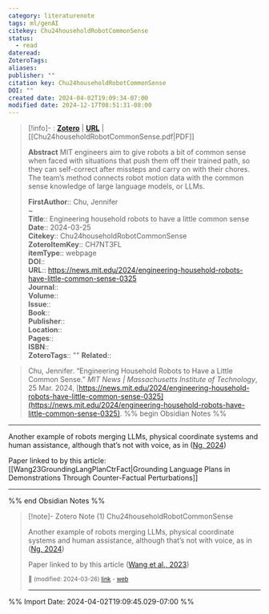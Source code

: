 ```yaml
---
category: literaturenote
tags: ml/genAI
citekey: Chu24householdRobotCommonSense
status:
  - read
dateread: 
ZoteroTags: 
aliases: 
publisher: ""
citation key: Chu24householdRobotCommonSense
DOI: ""
created date: 2024-04-02T19:09:34-07:00
modified date: 2024-12-17T08:51:31-08:00
---
```

> [!info]- : [**Zotero**](zotero://select/library/items/CH7NT3FL)   | [**URL**](https://news.mit.edu/2024/engineering-household-robots-have-little-common-sense-0325) | [[Chu24householdRobotCommonSense.pdf|PDF]]
>
> 
> **Abstract**
> MIT engineers aim to give robots a bit of common sense when faced with situations that push them off their trained path, so they can self-correct after missteps and carry on with their chores. The team’s method connects robot motion data with the common sense knowledge of large language models, or LLMs.
> 
> 
> **FirstAuthor**:: Chu, Jennifer  
~    
> **Title**:: Engineering household robots to have a little common sense  
> **Date**:: 2024-03-25  
> **Citekey**:: Chu24householdRobotCommonSense  
> **ZoteroItemKey**:: CH7NT3FL  
> **itemType**:: webpage  
> **DOI**::   
> **URL**:: https://news.mit.edu/2024/engineering-household-robots-have-little-common-sense-0325  
> **Journal**::   
> **Volume**::   
> **Issue**::   
> **Book**::   
> **Publisher**::   
> **Location**::    
> **Pages**::   
> **ISBN**::   
> **ZoteroTags**:: ""
>**Related**:: 

> Chu, Jennifer. “Engineering Household Robots to Have a Little Common Sense.” _MIT News | Massachusetts Institute of Technology_, 25 Mar. 2024, [https://news.mit.edu/2024/engineering-household-robots-have-little-common-sense-0325](https://news.mit.edu/2024/engineering-household-robots-have-little-common-sense-0325).
%% begin Obsidian Notes %%
___
Another example of robots merging LLMs, physical coordinate systems and human assistance, although that’s not with voice, as in ([Ng, 2024](zotero://select/library/items/QUV7MR9D))

Paper linked to by this article:  [[Wang23GroundingLangPlanCtrFact|Grounding Language Plans in Demonstrations Through Counter-Factual Perturbations]]
___
%% end Obsidian Notes %%

> [!note]- Zotero Note (1)
> Chu24householdRobotCommonSense
> 
> Another example of robots merging LLMs, physical coordinate systems and human assistance, although that’s not with voice, as in ([Ng, 2024](zotero://select/library/items/QUV7MR9D))
> 
> Paper linked to by this article ([Wang et al., 2023](zotero://select/library/items/X3I7W7KV))
> 
> <small>📝️ (modified: 2024-03-26) [link](zotero://select/library/items/SAZE2MN4) - [web](http://zotero.org/users/60638/items/SAZE2MN4)</small>
>  
> ---




%% Import Date: 2024-04-02T19:09:45.029-07:00 %%
